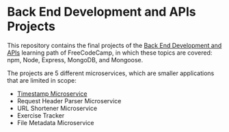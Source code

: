 # Back End Development and APIs Projects

This repository contains the final projects of the [Back End Development and APIs](https://www.freecodecamp.org/learn/back-end-development-and-apis) learning path of FreeCodeCamp,
in which these topics are covered: npm, Node, Express, MongoDB, and Mongoose.

The projects are 5 different microservices, which are smaller applications that are limited in scope:
 - [Timestamp Microservice](https://github.com/ningia92/back-end-projects-fcc/tree/main/project-timestamp)
 - Request Header Parser Microservice
 - URL Shortener Microservice
 - Exercise Tracker
 - File Metadata Microservice


